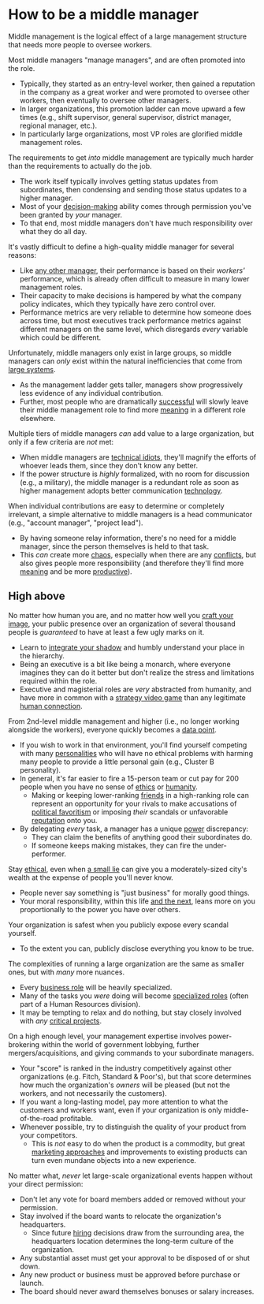 
# How to be a middle manager

Middle management is the logical effect of a large management structure that needs more people to oversee workers.

Most middle managers "manage managers", and are often promoted into the role.

- Typically, they started as an entry-level worker, then gained a reputation in the company as a great worker and were promoted to oversee other workers, then eventually to oversee other managers.
- In larger organizations, this promotion ladder can move upward a few times (e.g., shift supervisor, general supervisor, district manager, regional manager, etc.).
- In particularly large organizations, most VP roles are glorified middle management roles.

The requirements to get *into* middle management are typically much harder than the requirements to actually do the job.

- The work itself typically involves getting status updates from subordinates, then condensing and sending those status updates to a higher manager.
- Most of your [decision-making](people-decisions.md) ability comes through permission you've been granted by *your* manager.
- To that end, most middle managers don't have much responsibility over what they do all day.

It's vastly difficult to define a high-quality middle manager for several reasons:

- Like [any other manager](mgmt-1_why.md), their performance is based on their *workers'* performance, which is already often difficult to measure in many lower management roles.
- Their capacity to make decisions is hampered by what the company policy indicates, which they typically have zero control over.
- Performance metrics are very reliable to determine how someone does across time, but most executives track performance metrics against different managers on the same level, which disregards *every* variable which could be different.

Unfortunately, middle managers only exist in large groups, so middle managers can *only* exist within the natural inefficiencies that come from [large systems](groups-large.md).

- As the management ladder gets taller, managers show progressively less evidence of any individual contribution.
- Further, most people who are dramatically [successful](success-4_routine.md) will slowly leave their middle management role to find more [meaning](meaning.md) in a different role elsewhere.

Multiple tiers of middle managers *can* add value to a large organization, but only if a few criteria are *not* met:

- When middle managers are [technical idiots](https://gainedin.site/idiot/), they'll magnify the efforts of whoever leads them, since they don't know any better.
- If the power structure is *highly* formalized, with no room for discussion (e.g., a military), the middle manager is a redundant role as soon as higher management adopts better communication [technology](technology.md).

When individual contributions are easy to determine or completely irrelevant, a simple alternative to middle managers is a head communicator (e.g., "account manager", "project lead").

- By having someone relay information, there's no need for a middle manager, since the person themselves is held to that task.
- This *can* create more [chaos](unknown.md), especially when there are any [conflicts](people-conflicts.md), but also gives people more responsibility (and therefore they'll find more [meaning](meaning.md) and be more [productive](success-4_routine.md)).

## High above

No matter how human you are, and no matter how well you [craft your image](people-image-why.md), your public presence over an organization of several thousand people is *guaranteed* to have at least a few ugly marks on it.

- Learn to [integrate your shadow](personality.md) and humbly understand your place in the hierarchy.
- Being an executive is a bit like being a monarch, where everyone imagines they can do it better but don't realize the stress and limitations required within the role.
- Executive and magisterial roles are *very* abstracted from humanity, and have more in common with a [strategy video game](computers-software-gamedev.md) than any legitimate [human connection](people-boundaries.md).

From 2nd-level middle management and higher (i.e., no longer working alongside the workers), everyone quickly becomes a [data point](database.md).

- If you wish to work in that environment, you'll find yourself competing with many [personalities](personality.md) who will have no ethical problems with harming many people to provide a little personal gain (e.g., Cluster B personality).
- In general, it's far easier to fire a 15-person team or cut pay for 200 people when you have no sense of [ethics](morality.md) or [humanity](humanity.md).
  - Making or keeping lower-ranking [friends](people-4_friends.md) in a high-ranking role can represent an opportunity for your rivals to make accusations of [political favoritism](stories-storytellers.md) or imposing *their* scandals or unfavorable [reputation](people-image-why.md) onto you.
- By delegating *every* task, a manager has a unique [power](power.md) discrepancy:
  - They can claim the benefits of anything good their subordinates do.
  - If someone keeps making mistakes, they can fire the under-performer.

Stay [ethical](morality.md), even when [a small lie](people-lying.md) can give you a moderately-sized city's wealth at the expense of people you'll never know.

- People never say something is "just business" for morally good things.
- Your moral responsibility, within this life [and the next](religion.md), leans more on you proportionally to the power you have over others.

Your organization is safest when you publicly expose every scandal yourself.

- To the extent you can, publicly disclose everything you know to be true.

The complexities of running a large organization are the same as smaller ones, but with *many* more nuances.

- Every [business role](business.md) will be heavily specialized.
- Many of the tasks you *were* doing will become [specialized roles](jobs-specialization.md) (often part of a Human Resources division).
- It may be tempting to relax and do nothing, but stay closely involved with *any* [critical projects](mgmt-2_projects.md).

On a high enough level, your management expertise involves power-brokering within the world of government lobbying, further mergers/acquisitions, and giving commands to your subordinate managers.

- Your "score" is ranked in the industry competitively against other organizations (e.g. Fitch, Standard & Poor's), but that score determines how much the organization's *owners* will be pleased (but not the workers, and not necessarily the customers).
- If you want a long-lasting model, pay more attention to what the customers and workers want, even if your organization is only middle-of-the-road profitable.
- Whenever possible, try to distinguish the quality of your product from your competitors.
  - This is *not* easy to do when the product is a commodity, but great [marketing approaches](marketing.md) and improvements to existing products can turn even mundane objects into a new experience.

No matter what, *never* let large-scale organizational events happen without your direct permission:

- Don't let any vote for board members added or removed without your permission.
- Stay involved if the board wants to relocate the organization's headquarters.
  - Since future [hiring](mgmt-3_teams.md) decisions draw from the surrounding area, the headquarters location determines the long-term culture of the organization.
- Any substantial asset must get your approval to be disposed of or shut down.
- Any new product or business must be approved before purchase or launch.
- The board should never award themselves bonuses or salary increases.
